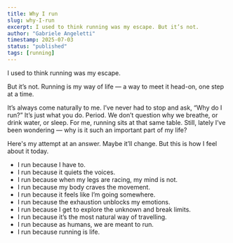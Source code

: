 ```yaml
---
title: Why I run
slug: why-I-run
excerpt: I used to think running was my escape. But it’s not.
author: "Gabriele Angeletti"
timestamp: 2025-07-03
status: "published"
tags: [running]
---
```


I used to think running was my escape.

But it’s not. Running is my way of life — a way to meet it head-on, one step at a time.

It’s always come naturally to me. I’ve never had to stop and ask, “Why do I run?”
It’s just what you do. Period. We don’t question why we breathe, or drink water, or sleep. For me, running sits at that same table. Still, lately I’ve been wondering — why is it such an important part of my life?

Here's my attempt at an answer. Maybe it’ll change. But this is how I feel about it today.

- I run because I have to.
- I run because it quiets the voices.
- I run because when my legs are racing, my mind is not.
- I run because my body craves the movement.
- I run because it feels like I’m going somewhere.
- I run because the exhaustion unblocks my emotions.
- I run because I get to explore the unknown and break limits.
- I run because it’s the most natural way of travelling.
- I run because as humans, we are meant to run.
- I run because running is life.
